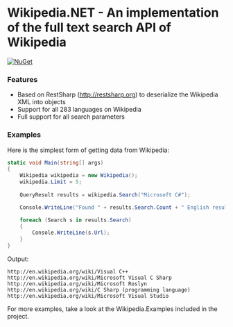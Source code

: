 # Wikipedia.NET - An implementation of the full text search API of Wikipedia

[![NuGet](https://img.shields.io/nuget/v/WikipediaNet.svg?style=flat-square&label=nuget)](https://www.nuget.org/packages/WikipediaNet/)

### Features

* Based on RestSharp (http://restsharp.org) to deserialize the Wikipedia XML into objects
* Support for all 283 languages on Wikipedia
* Full support for all search parameters

### Examples

Here is the simplest form of getting data from Wikipedia:

```csharp
static void Main(string[] args)
{
	Wikipedia wikipedia = new Wikipedia();
	wikipedia.Limit = 5;
	
	QueryResult results = wikipedia.Search("Microsoft C#");

	Console.WriteLine("Found " + results.Search.Count + " English results:");

	foreach (Search s in results.Search)
	{
		Console.WriteLine(s.Url);
	}
}
```

Output:
```
http://en.wikipedia.org/wiki/Visual C++
http://en.wikipedia.org/wiki/Microsoft Visual C Sharp
http://en.wikipedia.org/wiki/Microsoft Roslyn
http://en.wikipedia.org/wiki/C Sharp (programming language)
http://en.wikipedia.org/wiki/Microsoft Visual Studio
```

For more examples, take a look at the Wikipedia.Examples included in the project.